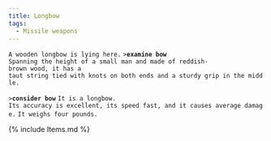 ```yaml
---
title: Longbow
tags:
  - Missile weapons
---
```

`A wooden longbow is lying here.`
`>`**`examine bow`**
`Spanning the height of a small man and made of reddish-brown wood, it has a`
`taut string tied with knots on both ends and a sturdy grip in the middle.`

`>`**`consider bow`**
`It is a longbow.`
`Its accuracy is excellent, its speed fast, and it causes average damage.`
`It weighs four pounds.`

{% include Items.md %}
